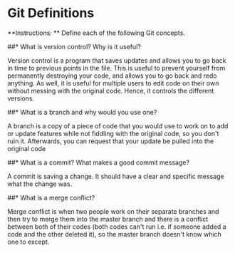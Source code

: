 # Git Definitions

**Instructions: ** Define each of the following Git concepts.

##* What is version control?  Why is it useful?

Version control is a program that saves updates and allows you to go back in time to previous points in the file. This is useful to prevent yourself from permanently destroying your code, and allows you to go back and redo anything. As well, it is useful for multiple users to edit code on their own without messing with the original code. Hence, it controls the different versions.

##* What is a branch and why would you use one?

A branch is a copy of a piece of code that you would use to work on to add or update features while not fiddling with the original code, so you don't ruin it. Afterwards, you can request that your update be pulled into the original code

##* What is a commit? What makes a good commit message?

A commit is saving a change. It should have a clear and specific message what the change was.

##* What is a merge conflict?

Merge conflict is when two people work on their separate branches and then try to merge them into the master branch and there is a conflict between both of their codes (both codes can't run i.e. if someone added a code and the other deleted it), so the master branch doesn't know which one to except. 